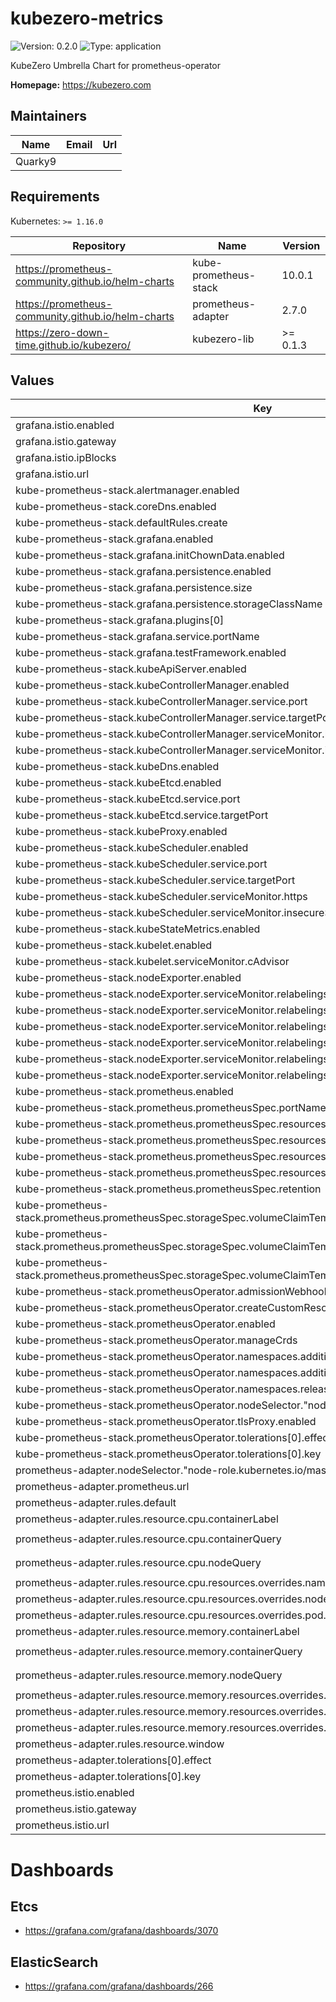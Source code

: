 # kubezero-metrics

![Version: 0.2.0](https://img.shields.io/badge/Version-0.2.0-informational?style=flat-square) ![Type: application](https://img.shields.io/badge/Type-application-informational?style=flat-square)

KubeZero Umbrella Chart for prometheus-operator

**Homepage:** <https://kubezero.com>

## Maintainers

| Name | Email | Url |
| ---- | ------ | --- |
| Quarky9 |  |  |

## Requirements

Kubernetes: `>= 1.16.0`

| Repository | Name | Version |
|------------|------|---------|
| https://prometheus-community.github.io/helm-charts | kube-prometheus-stack | 10.0.1 |
| https://prometheus-community.github.io/helm-charts | prometheus-adapter | 2.7.0 |
| https://zero-down-time.github.io/kubezero/ | kubezero-lib | >= 0.1.3 |

## Values

| Key | Type | Default | Description |
|-----|------|---------|-------------|
| grafana.istio.enabled | bool | `false` |  |
| grafana.istio.gateway | string | `"istio-system/ingressgateway"` |  |
| grafana.istio.ipBlocks | list | `[]` |  |
| grafana.istio.url | string | `""` |  |
| kube-prometheus-stack.alertmanager.enabled | bool | `false` |  |
| kube-prometheus-stack.coreDns.enabled | bool | `true` |  |
| kube-prometheus-stack.defaultRules.create | bool | `true` |  |
| kube-prometheus-stack.grafana.enabled | bool | `true` |  |
| kube-prometheus-stack.grafana.initChownData.enabled | bool | `false` |  |
| kube-prometheus-stack.grafana.persistence.enabled | bool | `true` |  |
| kube-prometheus-stack.grafana.persistence.size | string | `"4Gi"` |  |
| kube-prometheus-stack.grafana.persistence.storageClassName | string | `"ebs-sc-gp2-xfs"` |  |
| kube-prometheus-stack.grafana.plugins[0] | string | `"grafana-piechart-panel"` |  |
| kube-prometheus-stack.grafana.service.portName | string | `"http-grafana"` |  |
| kube-prometheus-stack.grafana.testFramework.enabled | bool | `false` |  |
| kube-prometheus-stack.kubeApiServer.enabled | bool | `true` |  |
| kube-prometheus-stack.kubeControllerManager.enabled | bool | `true` |  |
| kube-prometheus-stack.kubeControllerManager.service.port | int | `10257` |  |
| kube-prometheus-stack.kubeControllerManager.service.targetPort | int | `10257` |  |
| kube-prometheus-stack.kubeControllerManager.serviceMonitor.https | bool | `true` |  |
| kube-prometheus-stack.kubeControllerManager.serviceMonitor.insecureSkipVerify | bool | `true` |  |
| kube-prometheus-stack.kubeDns.enabled | bool | `false` |  |
| kube-prometheus-stack.kubeEtcd.enabled | bool | `true` |  |
| kube-prometheus-stack.kubeEtcd.service.port | int | `2381` |  |
| kube-prometheus-stack.kubeEtcd.service.targetPort | int | `2381` |  |
| kube-prometheus-stack.kubeProxy.enabled | bool | `true` |  |
| kube-prometheus-stack.kubeScheduler.enabled | bool | `true` |  |
| kube-prometheus-stack.kubeScheduler.service.port | int | `10259` |  |
| kube-prometheus-stack.kubeScheduler.service.targetPort | int | `10259` |  |
| kube-prometheus-stack.kubeScheduler.serviceMonitor.https | bool | `true` |  |
| kube-prometheus-stack.kubeScheduler.serviceMonitor.insecureSkipVerify | bool | `true` |  |
| kube-prometheus-stack.kubeStateMetrics.enabled | bool | `true` |  |
| kube-prometheus-stack.kubelet.enabled | bool | `true` |  |
| kube-prometheus-stack.kubelet.serviceMonitor.cAdvisor | bool | `true` |  |
| kube-prometheus-stack.nodeExporter.enabled | bool | `true` |  |
| kube-prometheus-stack.nodeExporter.serviceMonitor.relabelings[0].action | string | `"replace"` |  |
| kube-prometheus-stack.nodeExporter.serviceMonitor.relabelings[0].regex | string | `"^(.*)$"` |  |
| kube-prometheus-stack.nodeExporter.serviceMonitor.relabelings[0].replacement | string | `"$1"` |  |
| kube-prometheus-stack.nodeExporter.serviceMonitor.relabelings[0].separator | string | `";"` |  |
| kube-prometheus-stack.nodeExporter.serviceMonitor.relabelings[0].sourceLabels[0] | string | `"__meta_kubernetes_pod_node_name"` |  |
| kube-prometheus-stack.nodeExporter.serviceMonitor.relabelings[0].targetLabel | string | `"node"` |  |
| kube-prometheus-stack.prometheus.enabled | bool | `true` |  |
| kube-prometheus-stack.prometheus.prometheusSpec.portName | string | `"http-prometheus"` |  |
| kube-prometheus-stack.prometheus.prometheusSpec.resources.limits.cpu | string | `"1000m"` |  |
| kube-prometheus-stack.prometheus.prometheusSpec.resources.limits.memory | string | `"3Gi"` |  |
| kube-prometheus-stack.prometheus.prometheusSpec.resources.requests.cpu | string | `"500m"` |  |
| kube-prometheus-stack.prometheus.prometheusSpec.resources.requests.memory | string | `"1Gi"` |  |
| kube-prometheus-stack.prometheus.prometheusSpec.retention | string | `"8d"` |  |
| kube-prometheus-stack.prometheus.prometheusSpec.storageSpec.volumeClaimTemplate.spec.accessModes[0] | string | `"ReadWriteOnce"` |  |
| kube-prometheus-stack.prometheus.prometheusSpec.storageSpec.volumeClaimTemplate.spec.resources.requests.storage | string | `"16Gi"` |  |
| kube-prometheus-stack.prometheus.prometheusSpec.storageSpec.volumeClaimTemplate.spec.storageClassName | string | `"ebs-sc-gp2-xfs"` |  |
| kube-prometheus-stack.prometheusOperator.admissionWebhooks.enabled | bool | `false` |  |
| kube-prometheus-stack.prometheusOperator.createCustomResource | bool | `true` |  |
| kube-prometheus-stack.prometheusOperator.enabled | bool | `true` |  |
| kube-prometheus-stack.prometheusOperator.manageCrds | bool | `false` |  |
| kube-prometheus-stack.prometheusOperator.namespaces.additional[0] | string | `"kube-system"` |  |
| kube-prometheus-stack.prometheusOperator.namespaces.additional[1] | string | `"logging"` |  |
| kube-prometheus-stack.prometheusOperator.namespaces.releaseNamespace | bool | `true` |  |
| kube-prometheus-stack.prometheusOperator.nodeSelector."node-role.kubernetes.io/master" | string | `""` |  |
| kube-prometheus-stack.prometheusOperator.tlsProxy.enabled | bool | `false` |  |
| kube-prometheus-stack.prometheusOperator.tolerations[0].effect | string | `"NoSchedule"` |  |
| kube-prometheus-stack.prometheusOperator.tolerations[0].key | string | `"node-role.kubernetes.io/master"` |  |
| prometheus-adapter.nodeSelector."node-role.kubernetes.io/master" | string | `""` |  |
| prometheus-adapter.prometheus.url | string | `"http://metrics-kube-prometheus-st-prometheus"` |  |
| prometheus-adapter.rules.default | bool | `false` |  |
| prometheus-adapter.rules.resource.cpu.containerLabel | string | `"container"` |  |
| prometheus-adapter.rules.resource.cpu.containerQuery | string | `"sum(irate(container_cpu_usage_seconds_total{<<.LabelMatchers>>,container!=\"POD\",container!=\"\",pod!=\"\"}[3m])) by (<<.GroupBy>>)"` |  |
| prometheus-adapter.rules.resource.cpu.nodeQuery | string | `"sum(1 - irate(node_cpu_seconds_total{mode=\"idle\"}[3m]) * on(namespace, pod) group_left(node) node_namespace_pod:kube_pod_info:{<<.LabelMatchers>>}) by (<<.GroupBy>>)"` |  |
| prometheus-adapter.rules.resource.cpu.resources.overrides.namespace.resource | string | `"namespace"` |  |
| prometheus-adapter.rules.resource.cpu.resources.overrides.node.resource | string | `"node"` |  |
| prometheus-adapter.rules.resource.cpu.resources.overrides.pod.resource | string | `"pod"` |  |
| prometheus-adapter.rules.resource.memory.containerLabel | string | `"container"` |  |
| prometheus-adapter.rules.resource.memory.containerQuery | string | `"sum(container_memory_working_set_bytes{<<.LabelMatchers>>,container!=\"POD\",container!=\"\",pod!=\"\"}) by (<<.GroupBy>>)"` |  |
| prometheus-adapter.rules.resource.memory.nodeQuery | string | `"sum(node_memory_MemTotal_bytes{job=\"node-exporter\",<<.LabelMatchers>>} - node_memory_MemAvailable_bytes{job=\"node-exporter\",<<.LabelMatchers>>}) by (<<.GroupBy>>)"` |  |
| prometheus-adapter.rules.resource.memory.resources.overrides.namespace.resource | string | `"namespace"` |  |
| prometheus-adapter.rules.resource.memory.resources.overrides.node.resource | string | `"node"` |  |
| prometheus-adapter.rules.resource.memory.resources.overrides.pod.resource | string | `"pod"` |  |
| prometheus-adapter.rules.resource.window | string | `"3m"` |  |
| prometheus-adapter.tolerations[0].effect | string | `"NoSchedule"` |  |
| prometheus-adapter.tolerations[0].key | string | `"node-role.kubernetes.io/master"` |  |
| prometheus.istio.enabled | bool | `false` |  |
| prometheus.istio.gateway | string | `"istio-system/ingressgateway"` |  |
| prometheus.istio.url | string | `""` |  |

# Dashboards

## Etcs
- https://grafana.com/grafana/dashboards/3070

## ElasticSearch
- https://grafana.com/grafana/dashboards/266


